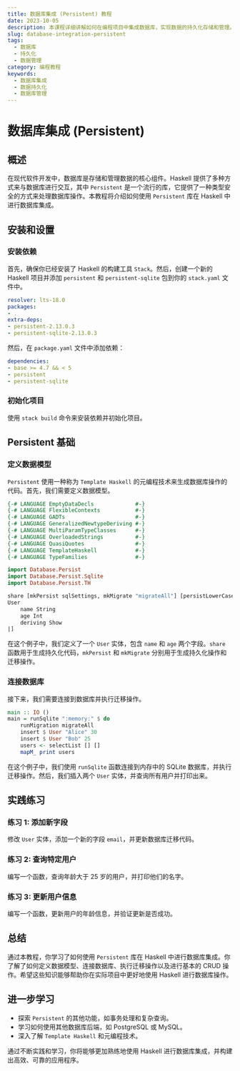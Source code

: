 ```yaml
---
title: 数据库集成 (Persistent) 教程
date: 2023-10-05
description: 本课程详细讲解如何在编程项目中集成数据库，实现数据的持久化存储和管理。
slug: database-integration-persistent
tags:
  - 数据库
  - 持久化
  - 数据管理
category: 编程教程
keywords:
  - 数据库集成
  - 数据持久化
  - 数据库管理
---
```


# 数据库集成 (Persistent)

## 概述

在现代软件开发中，数据库是存储和管理数据的核心组件。Haskell 提供了多种方式来与数据库进行交互，其中 `Persistent` 是一个流行的库，它提供了一种类型安全的方式来处理数据库操作。本教程将介绍如何使用 `Persistent` 库在 Haskell 中进行数据库集成。

## 安装和设置

### 安装依赖

首先，确保你已经安装了 Haskell 的构建工具 `Stack`。然后，创建一个新的 Haskell 项目并添加 `persistent` 和 `persistent-sqlite` 包到你的 `stack.yaml` 文件中。

```yaml
resolver: lts-18.0
packages:
- .
extra-deps:
- persistent-2.13.0.3
- persistent-sqlite-2.13.0.3
```

然后，在 `package.yaml` 文件中添加依赖：

```yaml
dependencies:
- base >= 4.7 && < 5
- persistent
- persistent-sqlite
```

### 初始化项目

使用 `stack build` 命令来安装依赖并初始化项目。

## Persistent 基础

### 定义数据模型

`Persistent` 使用一种称为 `Template Haskell` 的元编程技术来生成数据库操作的代码。首先，我们需要定义数据模型。

```haskell
{-# LANGUAGE EmptyDataDecls             #-}
{-# LANGUAGE FlexibleContexts           #-}
{-# LANGUAGE GADTs                      #-}
{-# LANGUAGE GeneralizedNewtypeDeriving #-}
{-# LANGUAGE MultiParamTypeClasses      #-}
{-# LANGUAGE OverloadedStrings          #-}
{-# LANGUAGE QuasiQuotes                #-}
{-# LANGUAGE TemplateHaskell            #-}
{-# LANGUAGE TypeFamilies               #-}

import Database.Persist
import Database.Persist.Sqlite
import Database.Persist.TH

share [mkPersist sqlSettings, mkMigrate "migrateAll"] [persistLowerCase|
User
    name String
    age Int
    deriving Show
|]
```

在这个例子中，我们定义了一个 `User` 实体，包含 `name` 和 `age` 两个字段。`share` 函数用于生成持久化代码，`mkPersist` 和 `mkMigrate` 分别用于生成持久化操作和迁移操作。

### 连接数据库

接下来，我们需要连接到数据库并执行迁移操作。

```haskell
main :: IO ()
main = runSqlite ":memory:" $ do
    runMigration migrateAll
    insert $ User "Alice" 30
    insert $ User "Bob" 25
    users <- selectList [] []
    mapM_ print users
```

在这个例子中，我们使用 `runSqlite` 函数连接到内存中的 SQLite 数据库，并执行迁移操作。然后，我们插入两个 `User` 实体，并查询所有用户并打印出来。

## 实践练习

### 练习 1: 添加新字段

修改 `User` 实体，添加一个新的字段 `email`，并更新数据库迁移代码。

### 练习 2: 查询特定用户

编写一个函数，查询年龄大于 25 岁的用户，并打印他们的名字。

### 练习 3: 更新用户信息

编写一个函数，更新用户的年龄信息，并验证更新是否成功。

## 总结

通过本教程，你学习了如何使用 `Persistent` 库在 Haskell 中进行数据库集成。你了解了如何定义数据模型、连接数据库、执行迁移操作以及进行基本的 CRUD 操作。希望这些知识能够帮助你在实际项目中更好地使用 Haskell 进行数据库操作。

## 进一步学习

- 探索 `Persistent` 的其他功能，如事务处理和复杂查询。
- 学习如何使用其他数据库后端，如 PostgreSQL 或 MySQL。
- 深入了解 `Template Haskell` 和元编程技术。

通过不断实践和学习，你将能够更加熟练地使用 Haskell 进行数据库集成，并构建出高效、可靠的应用程序。